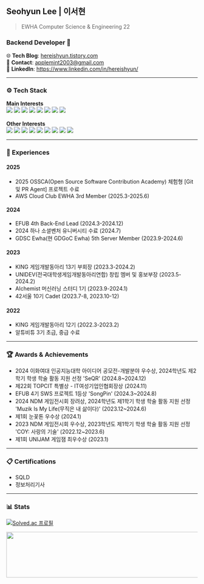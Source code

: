 ## Seohyun Lee | 이서현
> EWHA Computer Science & Engineering 22
### Backend Developer 🚀
🌐 **Tech Blog**: [hereishyun.tistory.com](https://hereishyun.tistory.com)  
📧 **Contact**: [applemint2003@gmail.com](mailto:applemint2003@gmail.com)  
🔗 **LinkedIn**: https://www.linkedin.com/in/hereishyun/

---

### ⚙️ Tech Stack
**Main Interests**  
<img src="https://img.shields.io/badge/Java-007396?style=flat-square&logo=Java&logoColor=white"> <img src="https://img.shields.io/badge/SpringBoot-6DB33F?style=flat-square&logo=springboot&logoColor=white"> <img src="https://img.shields.io/badge/FastAPI-05998B?style=flat-square&logo=fastapi&logoColor=white"> <img src="https://img.shields.io/badge/MySQL-005C84?style=flat-square&logo=mysql&logoColor=white"> <img src="https://img.shields.io/badge/MongoDB-%234ea94b.svg?style=flat-square&logo=mongodb&logoColor=white"> <img src="https://img.shields.io/badge/AWS-%23FF9900.svg?style=flat-square&logo=amazon-aws&logoColor=white"> <img src="https://img.shields.io/badge/Docker-2496ED?style=flat-square&logo=docker&logoColor=white"> <img src="https://img.shields.io/badge/Docker%20Compose-2496ED?style=flat-square&logo=docker&logoColor=white"> 
<br></br> 
**Other Interests**  
<img src="https://img.shields.io/badge/C++-00599C?style=flat-square&amp;logo=C%2B%2B&amp;logoColor=white"> <img src="https://img.shields.io/badge/Python-3776AB?style=flat-square&logo=Python&logoColor=white"/> <img src="https://img.shields.io/badge/Google_Cloud-4285F4?style=flat-square&logo=google-cloud&logoColor=white"> <img src="https://img.shields.io/badge/Unity-333333?style=flat-square&amp;logo=Unity&amp;logoColor=white"> <img src="https://img.shields.io/badge/-C%23-000000?logo=Csharp&style=flat-square">
<img src="https://img.shields.io/badge/C-A8B9CC?style=flat-square&amp;logo=C&amp;logoColor=white"> <img src="https://img.shields.io/badge/HTML5-E34F26?style=flat-square&amp;logo=HTML5&amp;logoColor=white"> <img src="https://img.shields.io/badge/CSS3-1572B6?style=flat-square&amp;logo=CSS3&amp;logoColor=white"> <img src="https://img.shields.io/badge/JavaScript-F7DF1E?style=flat-square&logo=javascript&logoColor=black">

---

### 🎯 Experiences
#### 2025
- 2025 OSSCA(Open Source Software Contribution Academy) 체험형 [Git 및 PR Agent] 프로젝트 수료
- AWS Cloud Club EWHA 3rd Member (2025.3-2025.6)
#### 2024
- EFUB 4th Back-End Lead (2024.3-2024.12)
- 2024 하나 소셜벤처 유니버시티 수료 (2024.7)
- GDSC Ewha(현 GDGoC Ewha) 5th Server Member (2023.9-2024.6)
#### 2023
- KING 게임개발동아리 13기 부회장 (2023.3-2024.2) 
- UNIDEV(전국대학생게임개발동아리연합) 창립 멤버 및 홍보부장 (2023.5-2024.2)
- AIchemist 머신러닝 스터디 1기 (2023.9-2024.1)
- 42서울 10기 Cadet (2023.7-8, 2023.10-12)
#### 2022
- KING 게임개발동아리 12기 (2022.3-2023.2)
- 알튜비튜 3기 초급, 중급 수료

---

### 🏆 Awards & Achievements
- 2024 이화여대 인공지능대학 아이디어 공모전-개발분야 우수상, 2024학년도 제2학기 학생 학술 활동 지원 선정 'SeQR' (2024.8~2024.12)
- 제22회 TOPCIT 특별상 - IT여성기업인협회장상 (2024.11)
- EFUB 4기 SWS 프로젝트 1등상 'SongPin' (2024.3~2024.8)
- 2024 NDM 게임전시회 장려상, 2024학년도 제1학기 학생 학술 활동 지원 선정 'Muzik Is My Life(무직은 내 삶이다)' (2023.12~2024.6)
- 제1회 눈꽃톤 우수상 (2024.1)
- 2023 NDM 게임전시회 우수상, 2023학년도 제1학기 학생 학술 활동 지원 선정 'COY: 사랑의 기술' (2022.12~2023.6)
- 제1회 UNIJAM 게임잼 최우수상 (2023.1)

---

### 📋 Certifications
- SQLD
- 정보처리기사

---

### 📊 Stats
[![Solved.ac
프로필](http://mazassumnida.wtf/api/mini/generate_badge?boj=leeseohyun)](https://solved.ac/leeseohyun)

  
<a href="https://www.gitanimals.org/en_US?utm_medium=image&utm_source=seohyun-lee&utm_content=line">
  <img
    src="https://render.gitanimals.org/lines/seohyun-lee?pet-id=719194817415267983"
    width="600"
    height="120"
  />
</a>
  
